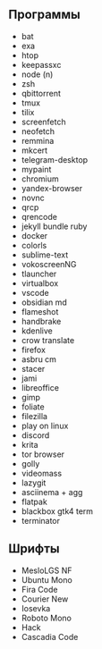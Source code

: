 ## Программы

- bat
- exa
- htop
- keepassxc
- node (n)
- zsh
- qbittorrent
- tmux
- tilix
- screenfetch
- neofetch
- remmina
- mkcert
- telegram-desktop
- mypaint
- chromium
- yandex-browser
- novnc
- qrcp
- qrencode
- jekyll bundle ruby
- docker
- colorls
- sublime-text
- vokoscreenNG
- tlauncher
- virtualbox
- vscode
- obsidian md
- flameshot
- handbrake
- kdenlive
- crow translate
- firefox
- asbru cm
- stacer
- jami
- libreoffice
- gimp
- foliate
- filezilla
- play on linux
- discord
- krita
- tor browser
- golly
- videomass
- lazygit
- asciinema + agg
- flatpak
- blackbox gtk4 term
- terminator

## Шрифты

- MesloLGS NF
- Ubuntu Mono
- Fira Code
- Courier New
- Iosevka
- Roboto Mono
- Hack
- Cascadia Code
